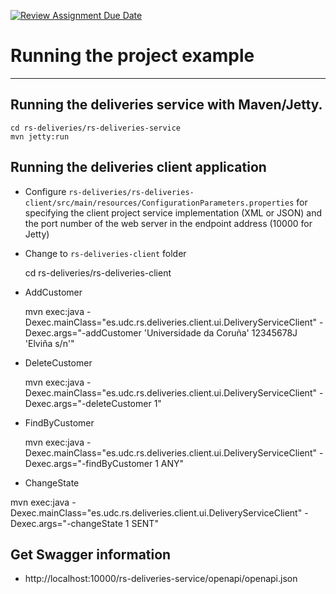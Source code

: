 [![Review Assignment Due Date](https://classroom.github.com/assets/deadline-readme-button-24ddc0f5d75046c5622901739e7c5dd533143b0c8e959d652212380cedb1ea36.svg)](https://classroom.github.com/a/qLz2mrby)
# Running the project example
---------------------------------------------------------------------

## Running the deliveries service with Maven/Jetty.

    cd rs-deliveries/rs-deliveries-service
    mvn jetty:run


## Running the deliveries client application

- Configure `rs-deliveries/rs-deliveries-client/src/main/resources/ConfigurationParameters.properties`
  for specifying the client project service implementation (XML or JSON) and the port number 
  of the web server in the endpoint address (10000 for Jetty)
  
- Change to `rs-deliveries-client` folder

    cd rs-deliveries/rs-deliveries-client


- AddCustomer

    mvn exec:java -Dexec.mainClass="es.udc.rs.deliveries.client.ui.DeliveryServiceClient" -Dexec.args="-addCustomer 'Universidade da Coruña' 12345678J 'Elviña s/n'"

- DeleteCustomer

    mvn exec:java -Dexec.mainClass="es.udc.rs.deliveries.client.ui.DeliveryServiceClient" -Dexec.args="-deleteCustomer 1"

- FindByCustomer

    mvn exec:java -Dexec.mainClass="es.udc.rs.deliveries.client.ui.DeliveryServiceClient" -Dexec.args="-findByCustomer 1 ANY"
    
- ChangeState

mvn exec:java -Dexec.mainClass="es.udc.rs.deliveries.client.ui.DeliveryServiceClient" -Dexec.args="-changeState 1 SENT"       

## Get Swagger information
- http://localhost:10000/rs-deliveries-service/openapi/openapi.json